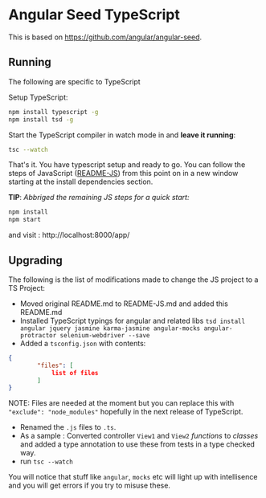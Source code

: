 # Angular Seed TypeScript
This is based on https://github.com/angular/angular-seed.

## Running
The following are specific to TypeScript

Setup TypeScript:
```bash
npm install typescript -g
npm install tsd -g
```
Start the TypeScript compiler in watch mode in and **leave it running**: 

```bash
tsc --watch 
```

That's it. You have typescript setup and ready to go. You can follow the steps of JavaScript ([README-JS](./README-JS.md)) from this point on in a new window starting at the install dependencies section.

**TIP**: *Abbriged the remaining JS steps for a quick start:*
```bash
npm install 
npm start
```
and visit : http://localhost:8000/app/

## Upgrading
The following is the list of modifications made to change the JS project to a TS Project: 
* Moved original README.md to README-JS.md and added this README.md
* Installed TypeScript typings for angular and related libs `tsd install angular jquery jasmine karma-jasmine angular-mocks angular-protractor selenium-webdriver --save`
* Added a `tsconfig.json` with contents:
```json
{
        "files": [
            list of files
        ]
}
```
NOTE: Files are needed at the moment but you can replace this with `"exclude": "node_modules"` hopefully in the next release of TypeScript.
* Renamed the `.js` files to `.ts`. 
* As a sample : Converted controller `View1` and `View2` *functions* to *classes* and added a type annotation to use these from tests in a type checked way.
* run `tsc --watch`

You will notice that stuff like `angular`, `mocks` etc will light up with intellisence and you will get errors if you try to misuse these.